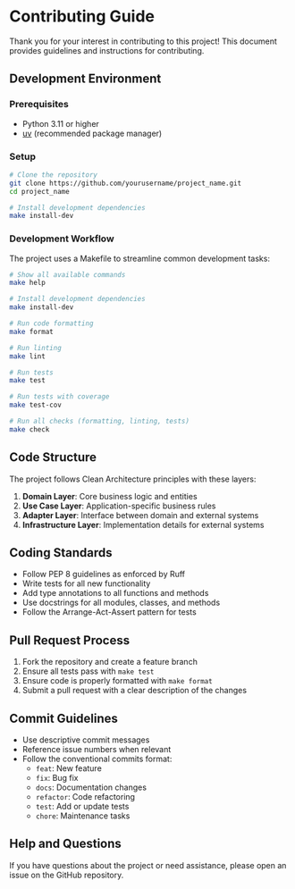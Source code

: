 # Contributing Guide

Thank you for your interest in contributing to this project! This document provides guidelines and instructions for contributing.

## Development Environment

### Prerequisites

- Python 3.11 or higher
- [uv](https://github.com/astral-sh/uv) (recommended package manager)

### Setup

```bash
# Clone the repository
git clone https://github.com/yourusername/project_name.git
cd project_name

# Install development dependencies
make install-dev
```

### Development Workflow

The project uses a Makefile to streamline common development tasks:

```bash
# Show all available commands
make help

# Install development dependencies
make install-dev

# Run code formatting
make format

# Run linting
make lint

# Run tests
make test

# Run tests with coverage
make test-cov

# Run all checks (formatting, linting, tests)
make check
```

## Code Structure

The project follows Clean Architecture principles with these layers:

1. **Domain Layer**: Core business logic and entities
2. **Use Case Layer**: Application-specific business rules
3. **Adapter Layer**: Interface between domain and external systems
4. **Infrastructure Layer**: Implementation details for external systems

## Coding Standards

- Follow PEP 8 guidelines as enforced by Ruff
- Write tests for all new functionality
- Add type annotations to all functions and methods
- Use docstrings for all modules, classes, and methods
- Follow the Arrange-Act-Assert pattern for tests

## Pull Request Process

1. Fork the repository and create a feature branch
2. Ensure all tests pass with `make test`
3. Ensure code is properly formatted with `make format`
4. Submit a pull request with a clear description of the changes

## Commit Guidelines

- Use descriptive commit messages
- Reference issue numbers when relevant
- Follow the conventional commits format:
  - `feat`: New feature
  - `fix`: Bug fix
  - `docs`: Documentation changes
  - `refactor`: Code refactoring
  - `test`: Add or update tests
  - `chore`: Maintenance tasks

## Help and Questions

If you have questions about the project or need assistance, please open an issue on the GitHub repository.
